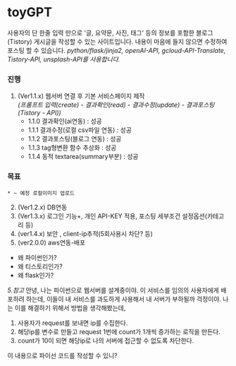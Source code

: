 # toyGPT
사용자의 단 한줄 입력 만으로 '글, 요약문, 사진, 태그' 등의 정보를 포함한 블로그(Tistory) 게시글을 작성할 수 있는 사이트입니다.
내용이 마음에 들지 않으면 수정하여 포스팅 할 수 있습니다.
*python/flask/jinja2, openAI-API, gcloud-API-Translate, Tistory-API, unsplash-API를 사용합니다.*

### 진행
1. (Ver1.1.x) 웹서버 연결 후 기본 서비스페이지 제작 </br>
    *(프롬프트 입력(create) - 결과확인(read) - 결과수정(update) - 결과포스팅(Tistory - API))*
    * 1.1.0 결과확인(ai연동) : 성공
    * 1.1.1 결과수정(로컬 csv파일 연동) : 성공
    * 1.1.2 결과포스팅(블로그 연동) : 성공
    * 1.1.3 tag형변환 함수 추상화 : 성공
    * 1.1.4 동적 textarea(summary부분) : 성공

### 목표
    * ~ 예정 로컬이미지 업로드
2. (Ver1.2.x) DB연동
3. (Ver1.3.x) 로그인 기능+, 개인 API-KEY 적용, 포스팅 세부조건 설정옵션(카테고리 등)
4. (ver1.4.x) 보안 , client-ip추적(5회사용시 차단? 등)
5. (ver2.0.0) aws연동-배포


* 왜 파이썬인가?
* 왜 티스토리인가?
* 왜 flask인가?

*5.참고*
안녕, 나는 파이썬으로 웹서버를 설계중이야.
이 서비스를 임의의 사용자에게 배포하려 하는데, 이들이 내 서비스를 과도하게 사용해서 내 서버가 부하될까 걱정이야. 나는 이를 해결하기 위해서 방법을 생각해봤는데,
1. 사용자가 request를 보내면 ip를 수집한다.
2. 해당ip를 변수로 만들고 request 1번에 count가 1개씩 증가하는 로직을 만든다.
3. count가 10이 되면 해당ip로 나의 서버에 접근할 수 없도록 차단한다.

이 내용으로 파이선 코드를 작성할 수 있니?